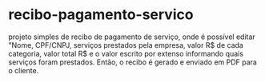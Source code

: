 # recibo-pagamento-servico
projeto simples de recibo de pagamento de serviço, onde é possível editar "Nome, CPF/CNPJ, serviços prestados pela empresa, valor R$ de cada categoria, valor total R$ e o valor escrito por extenso informando quais serviços foram prestados. Então, o recibo é gerado e enviado em PDF para o cliente.
